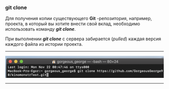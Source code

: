 ### git clone 


Для получения копии существующего **Git** -репозитория, например, проекта, в который вы хотите внести свой вклад, необходимо использовать команду ***git clone***.

При выполнении ***git clone*** с сервера забирается (*pulled*) каждая версия каждого файла из истории проекта.

***

![gitClone](assets/img/gitClone.png)

***
